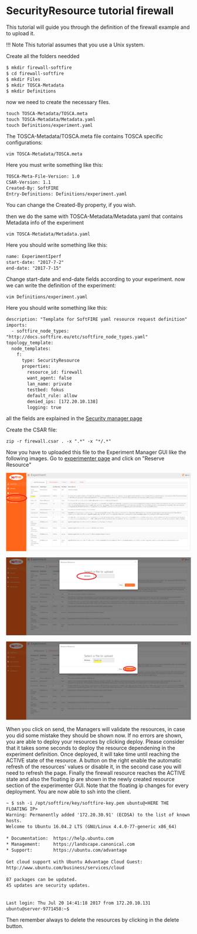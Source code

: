 # SecurityResource tutorial firewall

This tutorial will guide you through the definition of the firewall example and to upload it.

!!! Note
    This tutorial assumes that you use a Unix system.

Create all the folders needded

```
$ mkdir firewall-softfire
$ cd firewall-softfire
$ mkdir Files
$ mkdir TOSCA-Metadata
$ mkdir Definitions
```

now we need to create the necessary files.

```
touch TOSCA-Metadata/TOSCA.meta
touch TOSCA-Metadata/Metadata.yaml
touch Definitions/experiment.yaml
```

The TOSCA-Metadata/TOSCA.meta file contains TOSCA specific configurations:

```
vim TOSCA-Metadata/TOSCA.meta
```

Here you must write something like this:

```
TOSCA-Meta-File-Version: 1.0
CSAR-Version: 1.1
Created-By: SoftFIRE
Entry-Definitions: Definitions/experiment.yaml
```

You can change the Created-By property, if you wish.

then we do the same with TOSCA-Metadata/Metadata.yaml that contains Metadata info of the experiment

```
vim TOSCA-Metadata/Metadata.yaml
```

Here you should write something like this:

```
name: ExperimentIperf
start-date: "2017-7-2"
end-date: "2017-7-15"
```

Change start-date and end-date fields according to your experiment.
now we can write the definition of the experiment:

```
vim Definitions/experiment.yaml
```

Here you should write something like this:

```
description: "Template for SoftFIRE yaml resource request definition"
imports:
  - softfire_node_types: "http://docs.softfire.eu/etc/softfire_node_types.yaml"
topology_template:
  node_templates:
    f:
      type: SecurityResource
      properties:
        resource_id: firewall
        want_agent: false
        lan_name: private
        testbed: fokus
        default_rule: allow 
        denied_ips: [172.20.10.138]
        logging: true
```

all the fields are explained in the [Security manager page](security-manager.md)

Create the CSAR file:

```
zip -r firewall.csar . -x ".*" -x "*/.*"
```

Now you have to uploaded this file to the Experiment Manager GUI like the following images.
Go to [experimenter page](http://experiment.vpn.softfire.eu:5080/experimenter) and click on "Reserve Resource"

![tutorial firewall 1](img/tutorial-security-manager-firewall1.png)

![tutorial firewall 2](img/tutorial-security-manager-firewall2.png)

![tutorial firewall 3](img/tutorial-security-manager-firewall3.png)

When you click on send, the Managers will validate the resources, in case you did some mistake they should be shown now. If no errors are shown, you are able to deploy your resources by clicking deploy. Please consider that it takes some seconds to deploy the resource dependening in the experiment definition.
Once deployed, it will take time until reaching the ACTIVE state of the resource. A button on the right enable the automatic refresh of the resources' values or disable it, in the second case you will need to refresh the page.
Finally the firewall resource reaches the ACTIVE state and also the floating ip are shown in the newly created resource section of the experimenter GUI. Note that the floating ip changes for every deployment.
You are now able to ssh into the client.

```
~ $ ssh -i /opt/softfire/key/softfire-key.pem ubuntu@<HERE THE FLOATING IP>
Warning: Permanently added '172.20.30.91' (ECDSA) to the list of known hosts.
Welcome to Ubuntu 16.04.2 LTS (GNU/Linux 4.4.0-77-generic x86_64)

* Documentation:  https://help.ubuntu.com
* Management:     https://landscape.canonical.com
* Support:        https://ubuntu.com/advantage

Get cloud support with Ubuntu Advantage Cloud Guest:
http://www.ubuntu.com/business/services/cloud

87 packages can be updated.
45 updates are security updates.


Last login: Thu Jul 20 14:41:18 2017 from 172.20.10.131
ubuntu@server-9771458:~$
```

Then remember always to delete the resources by clicking in the delete button.
